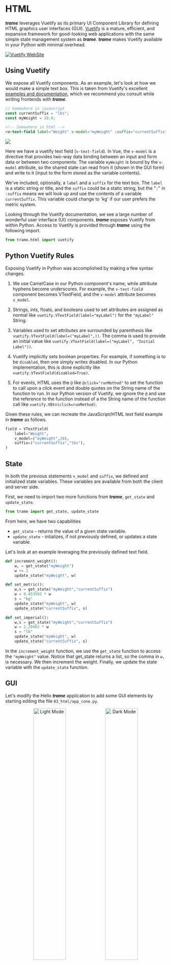 # HTML

***trame*** leverages Vuetify as its primary UI Component Library for defining HTML graphics user interfaces (GUI). [Vuetify](https://vuetifyjs.com/en/introduction/why-vuetify/#what-is-vuetify3f) is a mature, efficient, and expansive framework for good-looking web applications with the same simple state management system as ***trame***. ***trame*** makes Vuetify available in your Python with minimal overhead.

[![Vuetify WebSite](../images/module-vuetify.jpg)](https://vuetifyjs.com/en/)

<div class="print-break" /> 

## Using Vuetify

We expose all Vuetify components. As an example, let's look at how we would make a simple text box. This is taken from Vuetify's excellent [examples and documentation](https://vuetifyjs.com/en/components/text-fields/), which we recommend you consult while writing frontends with ***trame***.

```javascript
// Somewhere in javascript
const currentSuffix = "lbs";
const myWeight = 28.0;
```
```html
<!-- Somewhere in html -->
<v-text-field label="Weight" v-model="myWeight" :suffix="currentSuffix"></v-text-field>
```
<img src="../images/vuetify-example.gif" />

Here we have a vuetify text field (`v-text-field`). In Vue, the `v-model` is a directive that provides two-way data binding between an input and form data or between two components. The variable `myWeight` is bound by the `v-model` attribute, so the shared state can read from it (shown in the GUI form) and write to it (input to the form stored as the variable contents).

We've included, optionally, a `label` and a `suffix` for the text box. The `label` is a static string or title, and the `suffix` could be a static string, but the "`:`" in `:suffix` means we will look up and use the contents of a variable `currentSuffix`. This variable could change to 'kg' if our user prefers the metric system.

Looking through the Vuetify documentation, we see a large number of wonderful user interface (UI) components. ***trame*** exposes Vuetify from within Python. Access to Vuetify is provided through ***trame*** using the following import.

```python
from trame.html import vuetify
```

## Python Vuetify Rules

Exposing Vuetify in Python was accomplished by making a few syntax changes.

1. We use CamelCase in our Python component's name, while attribute hyphens become underscores. For example, the `v-text-field` component becomes VTextField, and the `v-model` attribute becomes `v_model`.

2. Strings, ints, floats, and booleans used to set attributes are assigned as normal like `vuetify.VTextField(label="myLabel")` for the `"myLabel"` String.

3. Variables used to set attributes are surrounded by parenthesis like `vuetify.VTextField(label=("myLabel",))`. The comma is used to provide an initial value like `vuetify.VTextField(label=("myLabel", "Initial Label"))`.

4. Vuetify implicitly sets boolean properties. For example, if something is to be `disabled`, then one simply writes disabled. In our Python implementation, this is done explicitly like `vuetify.VTextField(disabled=True)`.

5. For events, HTML uses the `@` like `@click="runMethod"` to set the function to call upon a click event and double quotes on the String name of the function to run. In our Python version of Vuetify, we ignore the `@` and use the reference to the function instead of a the String name of the function call like `vuetify.VBtn(click=runMethod)`.

Given these rules, we can recreate the JavaScript/HTML text field example in ***trame*** as follows.

```python
field = VTextField(
    label="Weight",
    v_model=("myWeight",28),
    suffix=("currentSuffix","lbs"),
)
```

<div class="print-break" /> 

## State

In both the previous statements `v_model` and `suffix`, we defined and initialized state variables. These variables are available from both the client and server side.

First, we need to import two more functions from ***trame***, `get_state` and `update_state`.

```python
from trame import get_state, update_state
```

From here, we have two capabilities

- `get_state` - returns the value of a given state variable.
- `update_state` - intializes, if not previously defined, or updates a state variable.

Let's look at an example leveraging the previously defined text field.

```python
def increment_weight():
    w, = get_state("myWeight")
    w += 1
    update_state("myWeight", w)

def set_metric():
    w,s = get_state("myWeight","currentSuffix")
    w = 0.453592 * w
    s = "kg"
    update_state("myWeight", w)
    update_state("currentSuffix", s)

def set_imperial():
    w,s = get_state("myWeight","currentSuffix")
    w = 2.20462 * w
    s = "lb"
    update_state("myWeight", w)
    update_state("currentSuffix", s)
```

In the `increment_weight` function, we use the `get_state` function to access the `"myWeight"` value. Notice that get_state returns a list, so the comma in `w,` is necessary. We then increment the weight. Finally, we update the state variable with the `update_state` function.

<div class="print-break" /> 

## GUI

Let's modify the Hello ***trame*** application to add some GUI elements by starting editing the file `03_html/app_cone.py`.

<p style="text-align:center;"><img src="../images/tutorial-light.jpg" alt="Light Mode" style="width: 45%; height: 45%"><img src="../images/tutorial-dark.jpg" alt="Dark Mode" style="width: 45%; height: 45%"></p>

So with the `SinglePage` layout, we could add UI elements to either the `toolbar`, `content`, or the `footer`. We'll limit ourself to the `toolbar`, but the proceedure is still the same. Let us add to the right side of the `toolbar` a switch to toggle between light and dark mode of the application and a button to reset the view after panning and/or zooming.

<p style="text-align:center;"><img src="../images/tutorial-buttons.jpg" alt="Light Mode" style="max-height: 40px;"></p>

- The VSpacer Vuetify component pushes the extra space on the left side of the component.

- The VSwitch component toggles between two different states. In this case, we will update a Vuetify variable `$vuetify.theme.dark`. The hide_details and dense attribute creates a smaller, tighter switch.

- The VBtn component is a button. We decorate the button with a VIcon component where the argument is a String identifying the [Material Design Icons](https://materialdesignicons.com/) instead of text in this case. The VBtn icon attribute provides proper sizing and padding for the icon. Finally, the click attribute tells the application what method to call when the button is pressed. In this case, we use an internal ***trame*** function, `$refs.view.resetCamera()`.

**Note**:
- A ref (reference) is made by `vtk.VtkLocalView(renderWindow)` or `vtk.VtkRemoteView(renderWindow)`. By default, `ref="view"`. If you would like to change its name or add additional views, one can use `vtk.VtkLocalView(renderWindow, ref="newViewName")`.

We add all the Vuetify components in a *flow* from left to right, top to bottom to the `layout.toolbar.children` array.

```python
layout.toolbar.children += [
    vuetify.VSpacer(),
    vuetify.VSwitch(
        v_model="$vuetify.theme.dark",
        hide_details=True,
        dense=True,
    ),
    vuetify.VBtn(
        vuetify.VIcon("mdi-crop-free"),
        icon=True,
        click="$refs.view.resetCamera()",
    ),
]
```
**Running the Application**

```bash
python 03_html/app_cone.py --port 1234
# or
python 03_html/solution_buttons_a.py --port 1234
```

Your browser should open automatically to `http://localhost:1234/`

<div class="print-break" /> 

## `with` Construct

The Python `with` construct can be used in our Vuetify GUI creation to make the code cleaner and much more readable. You use the `with` construct to add components to a component. The `toolbar` is a component, so we can add the `VSpacer`, `VSwitch`, and `VBtn`. The `VBtn` is a component that we want to decorate with a `VIcon` component, so we use the with construct with the `VBtn` to accomplish this effect.

```python
with layout.toolbar:
    vuetify.VSpacer()
    vuetify.VSwitch(
        v_model="$vuetify.theme.dark",
        hide_details=True,
        dense=True,
    )
    with vuetify.VBtn(icon=True, click="$refs.view.resetCamera()"):
        vuetify.VIcon("mdi-crop-free")
```

In addition, the `content` can be modified to add a `VContainer` component as follows.

```python
with layout.content:
    vuetify.VContainer(
        fluid=True,
        classes="pa-0 fill-height",
        children=[html_view],
    )
```

We think it's easy to see that utilizing the `with` construct is much more Pythonic and creates clean readable code, but use either coding style according to your preferences.


**Note**:
- When using `with` instantiating any `trame.html.AbstractElement` will add it to the children of the element of the with.

**Running the Application**

```bash
python 03_html/app_cone.py --port 1234
# or
python 03_html/solution_buttons_b.py --port 1234
```

<div class="print-break" /> 

## Callbacks

We really want to enable our GUI to interact with our visualization (or application, in general). For example, we want to adjust the `resolution` (number of line segments) that approximates circle used in defining the cone.

<p style="text-align:center;"><img src="../images/tutorial-callbacks.jpg" alt="Callbacks" style="width: 75%; height: 75%"></p>

By default, the `resolution` is 6, defined in the Globals section.

```python
DEFAULT_RESOLUTION = 6
```

<p style="text-align:center;"><img src="../images/tutorial-callbacks-gui.jpg" alt="Callbacks GUI" style="width: 25%; height: 25%"></p>

Let's add a `VSlider` for adjusting the resolution, a `VBtn` with `VIcon` to reset the resolution to the default value, and a vertical `VDivider` to separate our visualization GUI from the application GUI. The following is added after the `VSpacer` component at the beginning of the `with` `toolbar` *flow*.

```python
with layout.toolbar:
    vuetify.VSpacer()
    vuetify.VSlider(
        v_model=("resolution", DEFAULT_RESOLUTION),
        min=3,
        max=60,
        step=1,
        hide_details=True,
        dense=True,
        style="max-width: 300px",
    )
    with vuetify.VBtn(icon=True, click=reset_resolution):
        vuetify.VIcon("mdi-restore")
    vuetify.VDivider(vertical=True, classes="mx-2")

    vuetify.VSwitch(
        v_model="$vuetify.theme.dark",
        hide_details=True,
        dense=True,
    )
    with vuetify.VBtn(icon=True, click="$refs.view.resetCamera()"):
        vuetify.VIcon("mdi-crop-free")
```

The `VSlider` creates `resolution` as a state variable and is initialized to the default resolution. When interacting with the slider, the code will call a function decorated with `@change("resolution")`.

```python
@change("resolution")
def update_resolution(resolution, **kwargs):
    cone_source.SetResolution(resolution)
    html_view.update()
```

There is no need to get or update the `resolution` state variable. This update is carried out on the client-side by the v_model. We simply update the `cone_source` appropriately and update the view.

The `VBtn` resets the the resolution when pressed by calling the `reset_resolution` function. This is a `trigger` event, where `v_models` are `change` events. Since, we use the function reference here, there is no need to use a `@trigger("...")` decorator here. It is created by default behind the scene.

```python
def reset_resolution():
    update_state("resolution", DEFAULT_RESOLUTION)
```

**Note**:
- If you plan to pass arguments to the `trigger` function, then you would use the decorator.
- In this case because we listen to `resolution` change, the call to `update_state("resolution", ...)` will also trigger the change callback. That is the reason why we do not need to update the view or the cone source resolution in `reset_resolution()`.

Both of these functions should be included in the Functions or Callbacks section of the code.

**Running the Application**

```bash
python 03_html/app_cone.py --port 1234
# or
python 03_html/solution_final.py --port 1234
```
